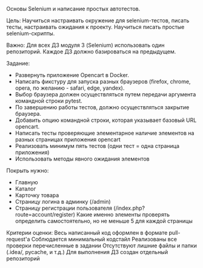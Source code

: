 Основы Selenium и написание простых автотестов.

Цель:
Научиться настраивать окружение для selenium-тестов, писать тесты, настраивать ожидания к проекту.
Научиться писать простые selenium-скрипты.

Важно: Для всех ДЗ модуля 3 (Selenium) использовать один репозиторий.
Каждое ДЗ должно базироваться на предыдущем.

Задание:
- Развернуть приложение Opencart в Docker.
- Написать фикстуру для запуска разных браузеров (firefox, chrome, opera, по желанию - safari, edge, yandex).
- Выбор браузера должен осуществляться путем передачи аргумента командной строки pytest.
- По завершению работы тестов, должно осуществляться закрытие браузера.
- Добавить опцию командной строки, которая указывает базовый URL opencart.
- Написать тесты проверяющие элементарное наличие элементов на разных страницах приложения opencart
- Реализовать минимум пять тестов (одни тест = одна страница приложения)
- Использовать методы явного ожидания элементов

Покрыть нужно:
- Главную
- Каталог
- Карточку товара
- Страницу логина в админку (/admin)
- Страницу регистрации пользователя (/index.php?route=account/register)
Какие именно элементы проверять определить самостоятельно, но не меньше 5 для каждой страницы

Критерии оценки:
Весь написанный код оформлен в формате pull-request'a
Соблюдается минимальный кодстайл
Реализованы все проверки перечисленные в задании
Отсутствуют лишние файлы и папки (.idea/, pycache, и т.д.)
Для выполнения ДЗ создан отдельный репозиторий
